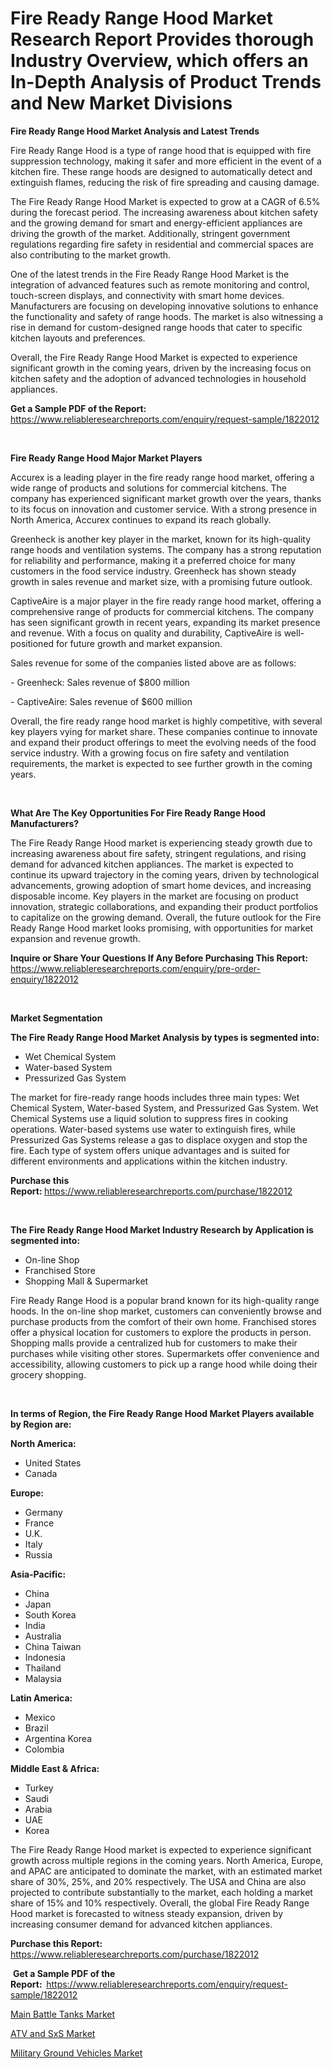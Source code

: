 <p><h1>Fire Ready Range Hood Market Research Report Provides thorough Industry Overview, which offers an In-Depth Analysis of Product Trends and New Market Divisions</h1></p><p><strong>Fire Ready Range Hood Market Analysis and Latest Trends</strong></p>
<p><p>Fire Ready Range Hood is a type of range hood that is equipped with fire suppression technology, making it safer and more efficient in the event of a kitchen fire. These range hoods are designed to automatically detect and extinguish flames, reducing the risk of fire spreading and causing damage.</p><p>The Fire Ready Range Hood Market is expected to grow at a CAGR of 6.5% during the forecast period. The increasing awareness about kitchen safety and the growing demand for smart and energy-efficient appliances are driving the growth of the market. Additionally, stringent government regulations regarding fire safety in residential and commercial spaces are also contributing to the market growth.</p><p>One of the latest trends in the Fire Ready Range Hood Market is the integration of advanced features such as remote monitoring and control, touch-screen displays, and connectivity with smart home devices. Manufacturers are focusing on developing innovative solutions to enhance the functionality and safety of range hoods. The market is also witnessing a rise in demand for custom-designed range hoods that cater to specific kitchen layouts and preferences.</p><p>Overall, the Fire Ready Range Hood Market is expected to experience significant growth in the coming years, driven by the increasing focus on kitchen safety and the adoption of advanced technologies in household appliances.</p></p>
<p><strong>Get a Sample PDF of the Report:&nbsp;</strong> <a href="https://www.reliableresearchreports.com/enquiry/request-sample/1822012">https://www.reliableresearchreports.com/enquiry/request-sample/1822012</a></p>
<p>&nbsp;</p>
<p><strong>Fire Ready Range Hood Major Market Players</strong></p>
<p><p>Accurex is a leading player in the fire ready range hood market, offering a wide range of products and solutions for commercial kitchens. The company has experienced significant market growth over the years, thanks to its focus on innovation and customer service. With a strong presence in North America, Accurex continues to expand its reach globally.</p><p>Greenheck is another key player in the market, known for its high-quality range hoods and ventilation systems. The company has a strong reputation for reliability and performance, making it a preferred choice for many customers in the food service industry. Greenheck has shown steady growth in sales revenue and market size, with a promising future outlook.</p><p>CaptiveAire is a major player in the fire ready range hood market, offering a comprehensive range of products for commercial kitchens. The company has seen significant growth in recent years, expanding its market presence and revenue. With a focus on quality and durability, CaptiveAire is well-positioned for future growth and market expansion.</p><p>Sales revenue for some of the companies listed above are as follows:</p><p>- Greenheck: Sales revenue of $800 million</p><p>- CaptiveAire: Sales revenue of $600 million</p><p>Overall, the fire ready range hood market is highly competitive, with several key players vying for market share. These companies continue to innovate and expand their product offerings to meet the evolving needs of the food service industry. With a growing focus on fire safety and ventilation requirements, the market is expected to see further growth in the coming years.</p></p>
<p>&nbsp;</p>
<p><strong>What Are The Key Opportunities For Fire Ready Range Hood Manufacturers?</strong></p>
<p><p>The Fire Ready Range Hood market is experiencing steady growth due to increasing awareness about fire safety, stringent regulations, and rising demand for advanced kitchen appliances. The market is expected to continue its upward trajectory in the coming years, driven by technological advancements, growing adoption of smart home devices, and increasing disposable income. Key players in the market are focusing on product innovation, strategic collaborations, and expanding their product portfolios to capitalize on the growing demand. Overall, the future outlook for the Fire Ready Range Hood market looks promising, with opportunities for market expansion and revenue growth.</p></p>
<p><strong>Inquire or Share Your Questions If Any Before Purchasing This Report:</strong> <a href="https://www.reliableresearchreports.com/enquiry/pre-order-enquiry/1822012">https://www.reliableresearchreports.com/enquiry/pre-order-enquiry/1822012</a></p>
<p>&nbsp;</p>
<p><strong>Market Segmentation</strong></p>
<p><strong>The Fire Ready Range Hood Market Analysis by types is segmented into:</strong></p>
<p><ul><li>Wet Chemical System</li><li>Water-based System</li><li>Pressurized Gas System</li></ul></p>
<p><p>The market for fire-ready range hoods includes three main types: Wet Chemical System, Water-based System, and Pressurized Gas System. Wet Chemical Systems use a liquid solution to suppress fires in cooking operations. Water-based systems use water to extinguish fires, while Pressurized Gas Systems release a gas to displace oxygen and stop the fire. Each type of system offers unique advantages and is suited for different environments and applications within the kitchen industry.</p></p>
<p><strong>Purchase this Report:&nbsp;</strong><a href="https://www.reliableresearchreports.com/purchase/1822012">https://www.reliableresearchreports.com/purchase/1822012</a></p>
<p>&nbsp;</p>
<p><strong>The Fire Ready Range Hood Market Industry Research by Application is segmented into:</strong></p>
<p><ul><li>On-line Shop</li><li>Franchised Store</li><li>Shopping Mall & Supermarket</li></ul></p>
<p><p>Fire Ready Range Hood is a popular brand known for its high-quality range hoods. In the on-line shop market, customers can conveniently browse and purchase products from the comfort of their own home. Franchised stores offer a physical location for customers to explore the products in person. Shopping malls provide a centralized hub for customers to make their purchases while visiting other stores. Supermarkets offer convenience and accessibility, allowing customers to pick up a range hood while doing their grocery shopping.</p></p>
<p>&nbsp;</p>
<p><strong>In terms of Region, the Fire Ready Range Hood Market Players available by Region are:</strong></p>
<p>
    <p> <strong> North America: </strong>
        <ul>
            <li>United States</li>
            <li>Canada</li>
        </ul>
        </p> 
    <p> <strong> Europe: </strong>
        <ul>
            <li>Germany</li>
            <li>France</li>
            <li>U.K.</li>
            <li>Italy</li>
            <li>Russia</li>
        </ul>
        </p> 
    <p> <strong> Asia-Pacific: </strong>
        <ul>
            <li>China</li>
            <li>Japan</li>
            <li>South Korea</li>
            <li>India</li>
            <li>Australia</li>
            <li>China Taiwan</li>
            <li>Indonesia</li>
            <li>Thailand</li>
            <li>Malaysia</li>
        </ul>
        </p> 
    <p> <strong> Latin America: </strong>
        <ul>
            <li>Mexico</li>
            <li>Brazil</li>
            <li>Argentina Korea</li>
            <li>Colombia</li>
        </ul>
        </p> 
    <p> <strong> Middle East & Africa: </strong>
        <ul>
            <li>Turkey</li>
            <li>Saudi</li>
            <li>Arabia</li>
            <li>UAE</li>
            <li>Korea</li>
        </ul>
    </p>
    </p>
<p><p>The Fire Ready Range Hood market is expected to experience significant growth across multiple regions in the coming years. North America, Europe, and APAC are anticipated to dominate the market, with an estimated market share of 30%, 25%, and 20% respectively. The USA and China are also projected to contribute substantially to the market, each holding a market share of 15% and 10% respectively. Overall, the global Fire Ready Range Hood market is forecasted to witness steady expansion, driven by increasing consumer demand for advanced kitchen appliances.</p></p>
<p><strong>Purchase this Report: </strong><a href="https://www.reliableresearchreports.com/purchase/1822012">https://www.reliableresearchreports.com/purchase/1822012</a></p>
<p>&nbsp;<strong>Get a Sample PDF of the Report:&nbsp;&nbsp;</strong><a href="https://www.reliableresearchreports.com/enquiry/request-sample/1822012">https://www.reliableresearchreports.com/enquiry/request-sample/1822012</a></p>
<p><strong></strong></p>
<p><p><a href="https://gamy-alyssum-396.notion.site/Main-Battle-Tanks-Market-Centers-on-Aspects-such-as-Market-Growth-Market-Share-Market-Opportunity--67a98aa2063442c0a3f47d0f489f8600">Main Battle Tanks Market</a></p><p><a href="https://natural-crush-b99.notion.site/Global-ATV-and-SxS-Market-Size-and-Market-Trends-Insights-and-Projections-from-2024-to-2031-10de93f11b1246a399dbdfb996c5538d">ATV and SxS Market</a></p><p><a href="https://boundless-drawbridge-702.notion.site/Military-Ground-Vehicles-Market-Growth-Market-Trends-COVID-19-Impact-and-Forecasts-for-period-fro-753fd814e63b49afa580bffbcf2f3a07">Military Ground Vehicles Market</a></p></p>